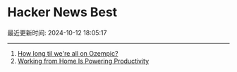 # Hacker News Best

最近更新时间: 2024-10-12 18:05:17

--- 
1. [How long til we're all on Ozempic?](https://asteriskmag.com/issues/07/how-long-til-were-all-on-ozempic) 
2. [Working from Home Is Powering Productivity](https://www.imf.org/en/Publications/fandd/issues/2024/09/working-from-home-is-powering-productivity-bloom) 
